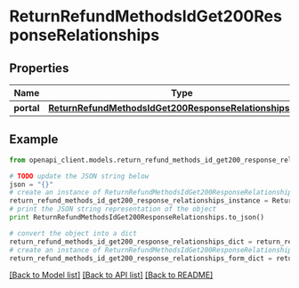 # ReturnRefundMethodsIdGet200ResponseRelationships


## Properties
Name | Type | Description | Notes
------------ | ------------- | ------------- | -------------
**portal** | [**ReturnRefundMethodsIdGet200ResponseRelationshipsPortal**](ReturnRefundMethodsIdGet200ResponseRelationshipsPortal.md) |  | [optional] 

## Example

```python
from openapi_client.models.return_refund_methods_id_get200_response_relationships import ReturnRefundMethodsIdGet200ResponseRelationships

# TODO update the JSON string below
json = "{}"
# create an instance of ReturnRefundMethodsIdGet200ResponseRelationships from a JSON string
return_refund_methods_id_get200_response_relationships_instance = ReturnRefundMethodsIdGet200ResponseRelationships.from_json(json)
# print the JSON string representation of the object
print ReturnRefundMethodsIdGet200ResponseRelationships.to_json()

# convert the object into a dict
return_refund_methods_id_get200_response_relationships_dict = return_refund_methods_id_get200_response_relationships_instance.to_dict()
# create an instance of ReturnRefundMethodsIdGet200ResponseRelationships from a dict
return_refund_methods_id_get200_response_relationships_form_dict = return_refund_methods_id_get200_response_relationships.from_dict(return_refund_methods_id_get200_response_relationships_dict)
```
[[Back to Model list]](../README.md#documentation-for-models) [[Back to API list]](../README.md#documentation-for-api-endpoints) [[Back to README]](../README.md)


